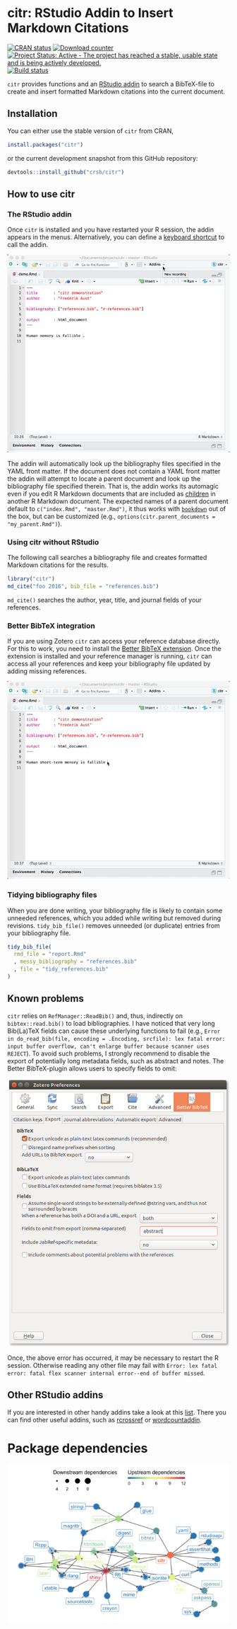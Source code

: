 citr: RStudio Addin to Insert Markdown Citations
================

[![CRAN
status](http://www.r-pkg.org/badges/version/citr)](https://cran.r-project.org/package=citr)
[![Download
counter](http://cranlogs.r-pkg.org/badges/citr)](https://cran.r-project.org/package=citr)
[![Project Status: Active - The project has reached a stable, usable
state and is being actively
developed.](http://www.repostatus.org/badges/latest/active.svg)](http://www.repostatus.org/#active)
[![Build
status](https://api.travis-ci.org/crsh/citr.svg?branch=master)](https://travis-ci.org/crsh/citr)

`citr` provides functions and an [RStudio
addin](https://rstudio.github.io/rstudioaddins/) to search a BibTeX-file
to create and insert formatted Markdown citations into the current
document.

## Installation

You can either use the stable version of `citr` from CRAN,

``` r
install.packages("citr")
```

or the current development snapshot from this GitHub repository:

``` r
devtools::install_github("crsh/citr")
```

## How to use citr

### The RStudio addin

Once `citr` is installed and you have restarted your R session, the
addin appears in the menus. Alternatively, you can define a [keyboard
shortcut](https://rstudio.github.io/rstudioaddins/#keyboard-shorcuts) to
call the addin.

![](tools/images/addin_demo.gif)

The addin will automatically look up the bibliography files specified in
the YAML front matter. If the document does not contain a YAML front
matter the addin will attempt to locate a parent document and look up
the bibliography file specified therein. That is, the addin works its
automagic even if you edit R Markdown documents that are included as
[children](http://yihui.name/knitr/demo/child/) in another R Markdown
document. The expected names of a parent document default to
`c("index.Rmd", "master.Rmd")`, it thus works with
[`bookdown`](https://bookdown.org/) out of the box, but can be
customized (e.g., `options(citr.parent_documents = "my_parent.Rmd")`).

### Using citr without RStudio

The following call searches a bibliography file and creates formatted
Markdown citations for the results.

``` r
library("citr")
md_cite("foo 2016", bib_file = "references.bib")
```

`md_cite()` searches the author, year, title, and journal fields of your
references.

### Better BibTeX integration

If you are using Zotero `citr` can access your reference database
directly. For this to work, you need to install the [Better BibTeX
extension](https://github.com/retorquere/zotero-better-bibtex/wiki).
Once the extension is installed and your reference manager is running,
`citr` can access all your references and keep your bibliography file
updated by adding missing references.

![](tools/images/addin_zotero_demo.gif)

### Tidying bibliography files

When you are done writing, your bibliography file is likely to contain
some unneeded references, which you added while writing but removed
during revisions. `tidy_bib_file()` removes unneeded (or duplicate)
entries from your bibliography file.

``` r
tidy_bib_file(
  rmd_file = "report.Rmd"
  , messy_bibliography = "references.bib"
  , file = "tidy_references.bib"
)
```

## Known problems

`citr` relies on `RefManager::ReadBib()` and, thus, indirectly on
`bibtex::read.bib()` to load bibliographies. I have noticed that very
long Bib(La)TeX fields can cause these underlying functions to fail
(e.g., `Error in do_read_bib(file, encoding = .Encoding, srcfile): lex
fatal error: input buffer overflow, can't enlarge buffer because scanner
uses REJECT`). To avoid such problems, I strongly recommend to disable
the export of potentially long metadata fields, such as abstract and
notes. The Better BibTeX-plugin allows users to specify fields to omit:

![](tools/images/bbt_omit_abstract.png)

Once, the above error has occurred, it may be necessary to restart the R
session. Otherwise reading any other file may fail with `Error: lex
fatal error: fatal flex scanner internal error--end of buffer missed`.

## Other RStudio addins

If you are interested in other handy addins take a look at this
[list](https://github.com/daattali/addinslist#readme). There you can
find other useful addins, such as
[rcrossref](https://github.com/ropensci/rcrossref) or
[wordcountaddin](https://github.com/benmarwick/wordcountaddin).

# Package dependencies

![](tools/images/dependency_plot-1.png)<!-- -->
